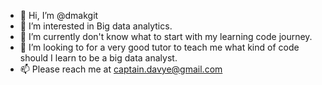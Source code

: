 - 👋 Hi, I’m @dmakgit
- 👀 I’m interested in Big data analytics. 
- 🌱 I’m currently don't know what to start with my learning code journey.
- 💞️ I’m looking to for a very good tutor to teach me what kind of code should I learn to be a big data analyst. 
- 📫 Please reach me at captain.davye@gmail.com

<!---
dmakgit/dmakgit is a ✨ special ✨ repository because its `README.md` (this file) appears on your GitHub profile.
You can click the Preview link to take a look at your changes.
--->

